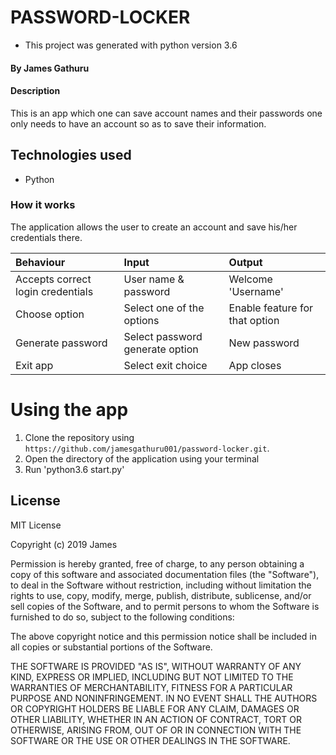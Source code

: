 # PASSWORD-LOCKER

* This project was generated with python version 3.6

#### By **James Gathuru**

#### Description
This is an app which one can save account names and their passwords one only needs to have an account so as to save their information. 

## Technologies used
* Python

### How it works
The application allows the user to create an account and save his/her credentials there.

| Behaviour                        | Input                          | Output                                 |
| :--------------------------------| :------------------------------|:---------------------------------------|
| Accepts correct login credentials| User name & password           | Welcome 'Username'                     | 
| Choose option                    | Select one of the options      | Enable feature for that option         |
| Generate password                | Select password generate option| New password                           |
| Exit app                         | Select exit choice             | App closes                             |

# Using the app
1. Clone the repository using `https://github.com/jamesgathuru001/password-locker.git`.
2. Open the directory of the application using your terminal
3. Run 'python3.6 start.py'

## License
MIT License

Copyright (c) 2019 James

Permission is hereby granted, free of charge, to any person obtaining a copy
of this software and associated documentation files (the "Software"), to deal
in the Software without restriction, including without limitation the rights
to use, copy, modify, merge, publish, distribute, sublicense, and/or sell
copies of the Software, and to permit persons to whom the Software is
furnished to do so, subject to the following conditions:

The above copyright notice and this permission notice shall be included in all
copies or substantial portions of the Software.

THE SOFTWARE IS PROVIDED "AS IS", WITHOUT WARRANTY OF ANY KIND, EXPRESS OR
IMPLIED, INCLUDING BUT NOT LIMITED TO THE WARRANTIES OF MERCHANTABILITY,
FITNESS FOR A PARTICULAR PURPOSE AND NONINFRINGEMENT. IN NO EVENT SHALL THE
AUTHORS OR COPYRIGHT HOLDERS BE LIABLE FOR ANY CLAIM, DAMAGES OR OTHER
LIABILITY, WHETHER IN AN ACTION OF CONTRACT, TORT OR OTHERWISE, ARISING FROM,
OUT OF OR IN CONNECTION WITH THE SOFTWARE OR THE USE OR OTHER DEALINGS IN THE
SOFTWARE.